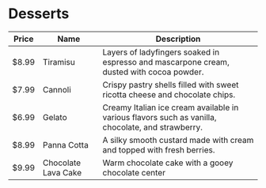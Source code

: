 # Desserts

| Price    | Name                     | Description                                                                                             |
| -------- | -------------------------| --------------------------------------------------------------------------------------------------------|
| $8.99    | Tiramisu                 | Layers of ladyfingers soaked in espresso and mascarpone cream, dusted with cocoa powder.                |
| $7.99    | Cannoli                  | Crispy pastry shells filled with sweet ricotta cheese and chocolate chips.                              |
| $6.99    | Gelato                   | Creamy Italian ice cream available in various flavors such as vanilla, chocolate, and strawberry.       |
| $8.99    | Panna Cotta              | A silky smooth custard made with cream and topped with fresh berries.                                   |
| $9.99    | Chocolate Lava Cake      | Warm chocolate cake with a gooey chocolate center